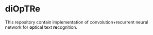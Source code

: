 # diOpTRe 

This repository contain implementation of convolution+recurrent neural network for **op**tical **t**ext **re**cognition.
